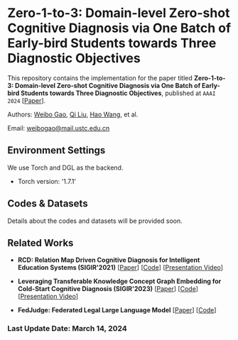 # Zero-1-to-3: Domain-level Zero-shot Cognitive Diagnosis via One Batch of Early-bird Students towards Three Diagnostic Objectives

This repository contains the implementation for the paper titled **Zero-1-to-3: Domain-level Zero-shot Cognitive Diagnosis via One Batch of Early-bird Students towards Three Diagnostic Objectives**, published at `AAAI 2024` [[Paper](https://arxiv.org/abs/2312.13434)]. 

Authors: [Weibo Gao](https://scholar.google.com/citations?user=k19RS74AAAAJ&hl=zh-CN), [Qi Liu](http://staff.ustc.edu.cn/~qiliuql), [Hao Wang](http://staff.ustc.edu.cn/~wanghao3), et al.

Email: weibogao@mail.ustc.edu.cn

## Environment Settings
We use Torch and DGL as the backend.
- Torch version: '1.7.1'

## Codes & Datasets
Details about the codes and datasets will be provided soon.

## Related Works
- **RCD: Relation Map Driven Cognitive Diagnosis for Intelligent Education Systems (SIGIR'2021)** [[Paper](https://dl.acm.org/doi/abs/10.1145/3404835.3462932)] [[Code](https://github.com/bigdata-ustc/RCD/)] [[Presentation Video](https://dl.acm.org/action/downloadSupplement?doi=10.1145%2F3404835.3462932&file=RCD.mp4)]

- **Leveraging Transferable Knowledge Concept Graph Embedding for Cold-Start Cognitive Diagnosis (SIGIR'2023)** [[Paper](https://dl.acm.org/doi/10.1145/3539618.3591774)] [[Code](https://github.com/bigdata-ustc/TechCD)] [[Presentation Video](https://dl.acm.org/action/downloadSupplement?doi=10.1145%2F3539618.3591774&file=SIGIR23-fp1870.mp4)]

- **FedJudge: Federated Legal Large Language Model** [[Paper](https://arxiv.org/abs/2309.08173)] [[Code](https://github.com/yuelinan/FedJudge)]

### Last Update Date: March 14, 2024
